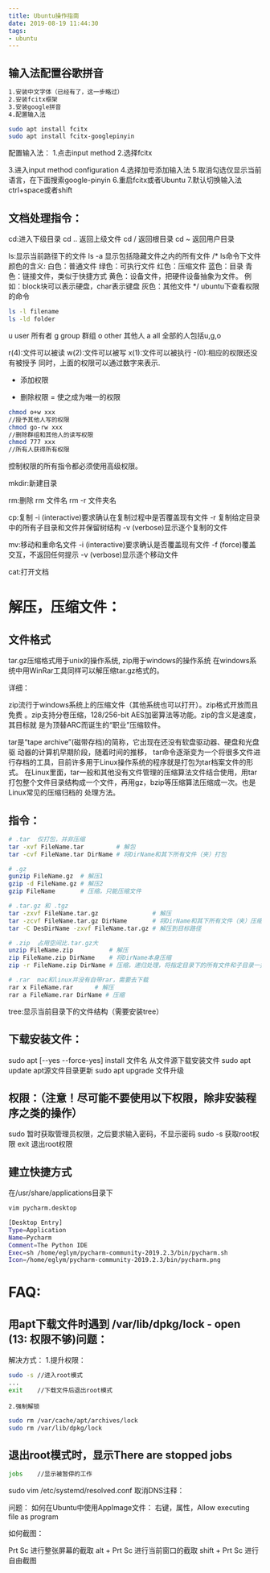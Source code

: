 ```yaml
---
title: Ubuntu操作指南
date: 2019-08-19 11:44:30
tags: 
- ubuntu
---
```


## 输入法配置谷歌拼音

```bash
1.安装中文字体（已经有了，这一步略过）
2.安装fcitx框架
3.安装google拼音
4.配置输入法
```

```bash
sudo apt install fcitx
sudo apt install fcitx-googlepinyin
```

配置输入法：
1.点击input method
2.选择fcitx

3.进入input method configuration
4.选择加号添加输入法
5.取消勾选仅显示当前语言，在下面搜索google-pinyin
6.重启fcitx或者Ubuntu
7.默认切换输入法ctrl+space或者shift

## 文档处理指令：

cd:进入下级目录
cd ..	返回上级文件
cd /	返回根目录
cd ~	返回用户目录

ls:显示当前路径下的文件
ls -a	显示包括隐藏文件之内的所有文件
/*
ls命令下文件颜色的含义:
白色：普通文件
绿色：可执行文件
红色：压缩文件
蓝色：目录
青色：链接文件，类似于快捷方式
黄色：设备文件，把硬件设备抽象为文件。
	例如：block块可以表示硬盘，char表示键盘
灰色：其他文件
*/
ubuntu下查看权限的命令
```bash
ls -l filename
ls -ld folder
```
u	user 所有者
g	group 群组
o	other 其他人
a	all 全部的人包括u,g,o

r(4):文件可以被读
w(2):文件可以被写
x(1):文件可以被执行
-(0):相应的权限还没有被授予
同时，上面的权限可以通过数字来表示.

+ 添加权限
- 删除权限
= 使之成为唯一的权限

```bash
chmod o+w xxx
//授予其他人写的权限
chmod go-rw xxx
//删除群组和其他人的读写权限
chmod 777 xxx
//所有人获得所有权限
```
控制权限的所有指令都必须使用高级权限。

mkdir:新建目录

rm:删除
rm 文件名
rm -r 文件夹名

cp:复制
-i	(interactive)要求确认在复制过程中是否覆盖现有文件
-r	复制给定目录中的所有子目录和文件并保留树结构
-v	(verbose)显示逐个复制的文件

mv:移动和重命名文件
-i	(interactive)要求确认是否覆盖现有文件
-f	(force)覆盖交互，不返回任何提示
-v	(verbose)显示逐个移动文件

cat:打开文档


# 解压，压缩文件：

## 文件格式

tar.gz压缩格式用于unix的操作系统,
zip用于windows的操作系统
在windows系统中用WinRar工具同样可以解压缩tar.gz格式的。

详细：

zip流行于windows系统上的压缩文件（其他系统也可以打开）。zip格式开放而且免费 。zip支持分卷压缩，128/256-bit AES加密算法等功能。zip的含义是速度，其目标就 是为顶替ARC而诞生的“职业”压缩软件。

tar是“tape archive”(磁带存档)的简称，它出现在还没有软盘驱动器、硬盘和光盘驱 动器的计算机早期阶段，随着时间的推移， tar命令逐渐变为一个将很多文件进行存档的工具，目前许多用于Linux操作系统的程序就是打包为tar档案文件的形式。 在Linux里面，tar一般和其他没有文件管理的压缩算法文件结合使用，用tar打包整个文件目录结构成一个文件，再用gz，bzip等压缩算法压缩成一次。也是Linux常见的压缩归档的 处理方法。
## 指令：
```bash
# .tar	仅打包，并非压缩
tar -xvf FileName.tar         # 解包
tar -cvf FileName.tar DirName # 将DirName和其下所有文件（夹）打包

# .gz
gunzip FileName.gz  # 解压1
gzip -d FileName.gz # 解压2
gzip FileName       # 压缩，只能压缩文件

# .tar.gz 和 .tgz
tar -zxvf FileName.tar.gz               # 解压
tar -zcvf FileName.tar.gz DirName       # 将DirName和其下所有文件（夹）压缩
tar -C DesDirName -zxvf FileName.tar.gz # 解压到目标路径

# .zip	占用空间比.tar.gz大
unzip FileName.zip          # 解压
zip FileName.zip DirName    # 将DirName本身压缩
zip -r FileName.zip DirName # 压缩，递归处理，将指定目录下的所有文件和子目录一并压缩

# .rar	mac和linux并没有自带rar，需要去下载
rar x FileName.rar      # 解压
rar a FileName.rar DirName # 压缩
```
tree:显示当前目录下的文件结构（需要安装tree）

## 下载安装文件：
sudo apt [--yes --force-yes] install  文件名	从文件源下载安装文件
sudo apt update		apt源文件目录更新
sudo apt upgrade	文件升级


## 权限：（注意！尽可能不要使用以下权限，除非安装程序之类的操作）
sudo	暂时获取管理员权限，之后要求输入密码，不显示密码
sudo -s 获取root权限
exit	退出root权限

## 建立快捷方式
在/usr/share/applications目录下
```bash
vim pycharm.desktop

[Desktop Entry]
Type=Application
Name=Pycharm
Comment=The Python IDE
Exec=sh /home/eglym/pycharm-community-2019.2.3/bin/pycharm.sh
Icon=/home/eglym/pycharm-community-2019.2.3/bin/pycharm.png

```

# FAQ:
## 用apt下载文件时遇到 /var/lib/dpkg/lock - open (13: 权限不够)问题：
解决方式：
	1.提升权限：
```bash
sudo -s //进入root模式
...
exit	//下载文件后退出root模式

```
	2.强制解锁
```bash
sudo rm /var/cache/apt/archives/lock
sudo rm /var/lib/dpkg/lock
```

## 退出root模式时，显示There are stopped jobs
```bash
jobs	//显示被暂停的工作
```

sudo vim /etc/systemd/resolved.conf
取消DNS注释：


问题：
如何在Ubuntu中使用AppImage文件：
右键，属性，Allow executing file as program

如何截图：

Prt Sc
进行整张屏幕的截取
alt + Prt Sc
进行当前窗口的截取
shift + Prt Sc
进行自由截图

